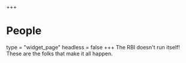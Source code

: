 +++
# People
type = "widget_page"
headless = false 
+++
The RBI doesn't run itself! These are the folks that make it all happen.
